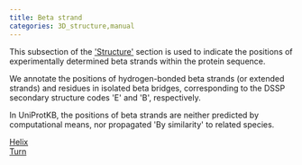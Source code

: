 ```yaml
---
title: Beta strand
categories: 3D_structure,manual
---
```


This subsection of the ['Structure'](https://www.uniprot.org/help/structure%5Fsection) section is used to indicate the positions of experimentally determined beta strands within the protein sequence.

We annotate the positions of hydrogen-bonded beta strands (or extended strands) and residues in isolated beta bridges, corresponding to the DSSP secondary structure codes 'E' and 'B', respectively.

In UniProtKB, the positions of beta strands are neither predicted by computational means, nor propagated 'By similarity' to related species.

[Helix](https://www.uniprot.org/help/helix)  
[Turn](https://www.uniprot.org/help/turn)
